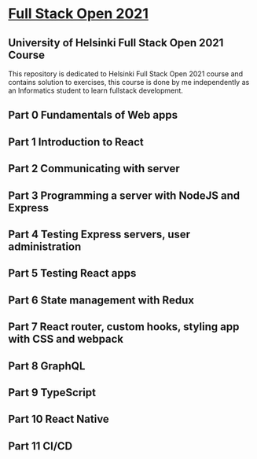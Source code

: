 # [Full Stack Open 2021](https://www.theodinproject.com/paths/foundations/courses/foundations/lessons/git-basics)

## University of Helsinki Full Stack Open 2021 Course

This repository is dedicated to Helsinki Full Stack Open 2021 course
and contains solution to exercises, this course is done by me independently
as an Informatics student to learn fullstack development.

## Part 0 Fundamentals of Web apps

## Part 1 Introduction to React

## Part 2 Communicating with server

## Part 3 Programming a server with NodeJS and Express

## Part 4 Testing Express servers, user administration

## Part 5 Testing React apps

## Part 6 State management with Redux

## Part 7 React router, custom hooks, styling app with CSS and webpack

## Part 8 GraphQL

## Part 9 TypeScript

## Part 10 React Native

## Part 11 CI/CD





